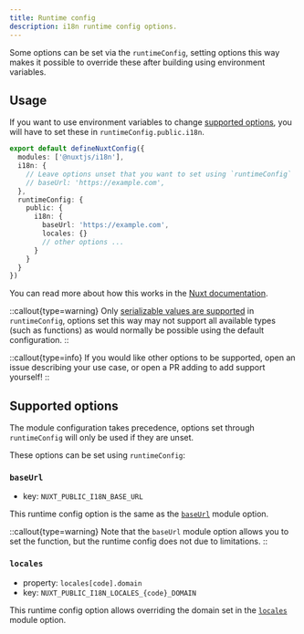 ```yaml
---
title: Runtime config
description: i18n runtime config options.
---
```


Some options can be set via the `runtimeConfig`, setting options this way makes it possible to override these after building using environment variables.

## Usage

If you want to use environment variables to change [supported options](#supported-options), you will have to set these in `runtimeConfig.public.i18n`.

```ts {}[nuxt.config.ts]
export default defineNuxtConfig({
  modules: ['@nuxtjs/i18n'],
  i18n: {
    // Leave options unset that you want to set using `runtimeConfig`
    // baseUrl: 'https://example.com',
  },
  runtimeConfig: {
    public: {
      i18n: {
        baseUrl: 'https://example.com',
        locales: {}
        // other options ...
      }
    }
  }
})
```

You can read more about how this works in the [Nuxt documentation](https://nuxt.com/docs/guide/going-further/runtime-config#environment-variables).

::callout{type=warning}
Only [serializable values are supported](https://nuxt.com/docs/guide/going-further/runtime-config#serialization) in `runtimeConfig`, options set this way may not support all available types (such as functions) as would normally be possible using the default configuration.
::

::callout{type=info}
If you would like other options to be supported, open an issue describing your use case, or open a PR adding to add support yourself!
::

## Supported options

The module configuration takes precedence, options set through `runtimeConfig` will only be used if they are unset.

These options can be set using `runtimeConfig`:

### `baseUrl`

- key: `NUXT_PUBLIC_I18N_BASE_URL`

This runtime config option is the same as the [`baseUrl`](/docs/options/routing#baseUrl) module option.

::callout{type=warning}
Note that the `baseUrl` module option allows you to set the function, but the runtime config does not due to limitations.
::

### `locales`

- property: `locales[code].domain`
- key: `NUXT_PUBLIC_I18N_LOCALES_{code}_DOMAIN`

This runtime config option allows overriding the domain set in the [`locales`](/docs/options/routing#locales) module option.
